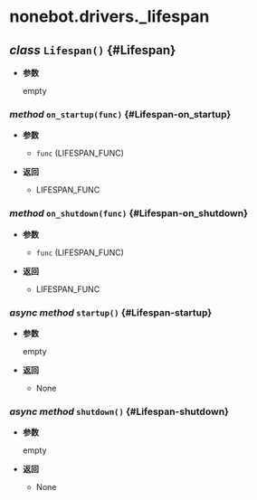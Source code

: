 # nonebot.drivers.\_lifespan

## _class_ `Lifespan()` {#Lifespan}

- **参数**

  empty

### _method_ `on_startup(func)` {#Lifespan-on_startup}

- **参数**

  - `func` (LIFESPAN_FUNC)

- **返回**

  - LIFESPAN_FUNC

### _method_ `on_shutdown(func)` {#Lifespan-on_shutdown}

- **参数**

  - `func` (LIFESPAN_FUNC)

- **返回**

  - LIFESPAN_FUNC

### _async method_ `startup()` {#Lifespan-startup}

- **参数**

  empty

- **返回**

  - None

### _async method_ `shutdown()` {#Lifespan-shutdown}

- **参数**

  empty

- **返回**

  - None
